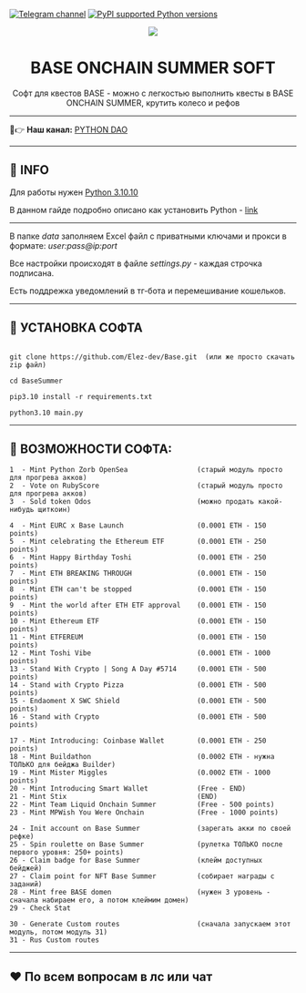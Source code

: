 [![Telegram channel](https://img.shields.io/endpoint?url=https://runkit.io/damiankrawczyk/telegram-badge/branches/master?url=https://t.me/developercode1)](https://t.me/developercode1)
[![PyPI supported Python versions](https://img.shields.io/badge/Python%203.10.10-8A2BE2)](https://www.python.org/downloads/release/python-31010/)

<div align="center">
  <img src="https://ctf-images-01.coinbasecdn.net/c5bd0wqjc7v0/5kbm9b5W1gYOdCZpkb8nAV/3bb74d01953bef05f4cf258adc5ee887/Base_Blog_header.png"  />
  <h1>BASE ONCHAIN SUMMER SOFT</h1>
  <p>Софт для квестов BASE - можно с легкостью выполнить квесты в BASE ONCHAIN SUMMER, крутить колесо и рефов</p>
</div>

---

🤠👉 <b>Наш канал:</b> [PYTHON DAO](https://t.me/developercode1)

---
<h2>🙊 INFO</h2>

Для работы нужен [Python 3.10.10](https://www.python.org/downloads/release/python-31010/)

В данном гайде подробно описано как установить Python - [link](https://mirror.xyz/wiedzmin.eth/Z06W81VrxO9KI88vkcxeW0Lc8f2nBo5Wdyqce0HTNm8)

---
В папке _data_ заполняем Excel файл с приватными ключами и прокси в формате: _user:pass@ip:port_

Все настройки происходят в файле _settings.py_ - каждая строчка подписана.

Есть поддрежка уведомлений в тг-бота и перемешивание кошельков.

---
<h2>🚀 УСТАНОВКА СОФТА</h2>

```

git clone https://github.com/Elez-dev/Base.git  (или же просто скачать zip файл)

cd BaseSummer

pip3.10 install -r requirements.txt

python3.10 main.py

```
---
<h2>🤖 ВОЗМОЖНОСТИ СОФТА:</h2>

```
1  - Mint Python Zorb OpenSea                 (старый модуль просто для прогрева акков)
2  - Vote on RubyScore                        (старый модуль просто для прогрева акков)
3  - Sold token Odos                          (можно продать какой-нибудь щиткоин)

4  - Mint EURC x Base Launch                  (0.0001 ETH - 150 points)
5  - Mint celebrating the Ethereum ETF        (0.0001 ETH - 250 points)
6  - Mint Happy Birthday Toshi                (0.0001 ETH - 250 points)
7  - Mint ETH BREAKING THROUGH                (0.0001 ETH - 150 points)
8  - Mint ETH can't be stopped                (0.0001 ETH - 150 points)
9  - Mint the world after ETH ETF approval    (0.0001 ETH - 150 points)
10 - Mint Ethereum ETF                        (0.0001 ETH - 150 points)
11 - Mint ETFEREUM                            (0.0001 ETH - 150 points)
12 - Mint Toshi Vibe                          (0.0001 ETH - 1000 points)
13 - Stand With Crypto | Song A Day #5714     (0.0001 ETH - 500 points)
14 - Stand with Crypto Pizza                  (0.0001 ETH - 500 points)
15 - Endaoment X SWC Shield                   (0.0001 ETH - 500 points)
16 - Stand with Crypto                        (0.0001 ETH - 500 points)

17 - Mint Introducing: Coinbase Wallet        (0.0001 ETH - 250 points)
18 - Mint Buildathon                          (0.0002 ETH - нужна ТОЛЬКО для бейджа Builder)
19 - Mint Mister Miggles                      (0.0002 ETH - 1000 points)
20 - Mint Introducing Smart Wallet            (Free - END)
21 - Mint Stix                                (END)
22 - Mint Team Liquid Onchain Summer          (Free - 500 points)
23 - Mint MPWish You Were Onchain             (Free - 1000 points)

24 - Init account on Base Summer              (зарегать акки по своей рефке)
25 - Spin roulette on Base Summer             (рулетка ТОЛЬКО после первого уровня: 250+ points)
26 - Claim badge for Base Summer              (клейм доступных бейджей)
27 - Claim point for NFT Base Summer          (собирает награды с заданий)
28 - Mint free BASE domen                     (нужен 3 уровень - сначала набираем его, а потом клеймим домен)
29 - Check Stat

30 - Generate Сustom routes                   (сначала запускаем этот модуль, потом модуль 31)
31 - Rus Сustom routes
```
---
<h2>❤️ По всем вопросам в лс или чат
